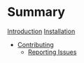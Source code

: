 # Summary

[Introduction](./introduction.md)
[Installation](./installation.md)

- [Contributing](./contributing.md)
    - [Reporting Issues](./reporting_issues.md)
